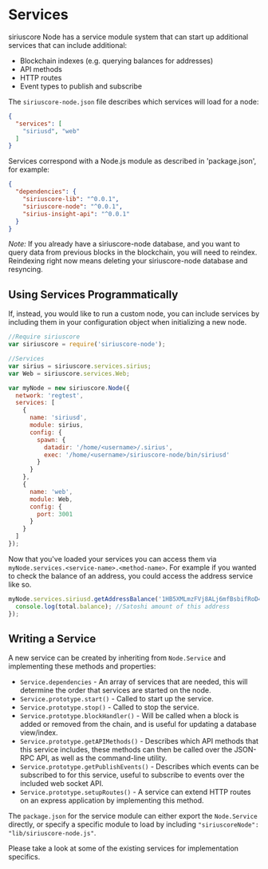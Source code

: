 # Services
siriuscore Node has a service module system that can start up additional services that can include additional:
- Blockchain indexes (e.g. querying balances for addresses)
- API methods
- HTTP routes
- Event types to publish and subscribe

The `siriuscore-node.json` file describes which services will load for a node:

```json
{
  "services": [
    "siriusd", "web"
  ]
}
```

Services correspond with a Node.js module as described in 'package.json', for example:

```json
{
  "dependencies": {
    "siriuscore-lib": "^0.0.1",
    "siriuscore-node": "^0.0.1",
    "sirius-insight-api": "^0.0.1"
  }
}
```

_Note:_ If you already have a siriuscore-node database, and you want to query data from previous blocks in the blockchain, you will need to reindex. Reindexing right now means deleting your siriuscore-node database and resyncing.

## Using Services Programmatically
If, instead, you would like to run a custom node, you can include services by including them in your configuration object when initializing a new node.

```js
//Require siriuscore
var siriuscore = require('siriuscore-node');

//Services
var sirius = siriuscore.services.sirius;
var Web = siriuscore.services.Web;

var myNode = new siriuscore.Node({
  network: 'regtest',
  services: [
    {
      name: 'siriusd',
      module: sirius,
      config: {
        spawn: {
          datadir: '/home/<username>/.sirius',
          exec: '/home/<username>/siriuscore-node/bin/siriusd'
        }
      }
    },
    {
      name: 'web',
      module: Web,
      config: {
        port: 3001
      }
    }
  ]
});
```

Now that you've loaded your services you can access them via `myNode.services.<service-name>.<method-name>`. For example if you wanted to check the balance of an address, you could access the address service like so.

```js
myNode.services.siriusd.getAddressBalance('1HB5XMLmzFVj8ALj6mfBsbifRoD4miY36v', false, function(err, total) {
  console.log(total.balance); //Satoshi amount of this address
});
```

## Writing a Service
A new service can be created by inheriting from `Node.Service` and implementing these methods and properties:
- `Service.dependencies` -  An array of services that are needed, this will determine the order that services are started on the node.
- `Service.prototype.start()` - Called to start up the service.
- `Service.prototype.stop()` - Called to stop the service.
- `Service.prototype.blockHandler()` - Will be called when a block is added or removed from the chain, and is useful for updating a database view/index.
- `Service.prototype.getAPIMethods()` - Describes which API methods that this service includes, these methods can then be called over the JSON-RPC API, as well as the command-line utility.
- `Service.prototype.getPublishEvents()` - Describes which events can be subscribed to for this service, useful to subscribe to events over the included web socket API.
- `Service.prototype.setupRoutes()` - A service can extend HTTP routes on an express application by implementing this method.

The `package.json` for the service module can either export the `Node.Service` directly, or specify a specific module to load by including `"siriuscoreNode": "lib/siriuscore-node.js"`.

Please take a look at some of the existing services for implementation specifics.

